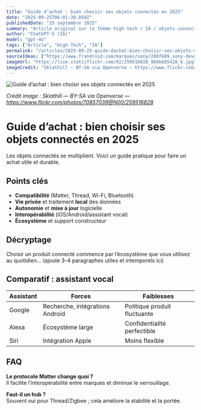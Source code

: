 ```yaml
---
title: "Guide d’achat : bien choisir ses objets connectés en 2025"
date: "2025-09-25T06:01:30.859Z"
publishedDate: "25 septembre 2025"
summary: "Article original sur le thème high-tech / IA / objets connectés / smartphones."
author: "ChatGPT-5 (IA)"
model: "gpt-4o"
tags: ["Article", "High-Tech", "IA"]
permalink: "/articles/2025-09-25-guide-dachat-bien-choisir-ses-objets-connectes-en-2025"
sourceIdeas: ["https://www.frandroid.com/marques/sony/2807689_sony-devoile-ses-pulses-elevate-des-enceintes-taillees-pour-le-jeu-pc-et-ps5"]
imageUrl: "https://live.staticflickr.com/92/259516828_96bb685428_b.jpg"
imageCredit: "Sklathill — BY-SA via Openverse — https://www.flickr.com/photos/70857039@N00/259516828"
---
```


![Guide d’achat : bien choisir ses objets connectés en 2025](https://live.staticflickr.com/92/259516828_96bb685428_b.jpg)

*Crédit image : Sklathill — BY-SA via Openverse — https://www.flickr.com/photos/70857039@N00/259516828*

# Guide d’achat : bien choisir ses objets connectés en 2025

Les objets connectés se multiplient. Voici un guide pratique pour faire un achat utile et durable.

## Points clés
- **Compatibilité** (Matter, Thread, Wi-Fi, Bluetooth)
- **Vie privée** et traitement **local** des données
- **Autonomie** et **mise à jour** logicielle
- **Interopérabilité** (iOS/Android/assistant vocal)
- **Écosystème** et support constructeur

## Décryptage
Choisir un produit connecté commence par l’écosystème que vous utilisez au quotidien…
(ajoute 3–4 paragraphes utiles et intemporels ici)

## Comparatif : assistant vocal
| Assistant | Forces | Faiblesses |
|---|---|---|
| Google | Recherche, intégrations Android | Politique produit fluctuante |
| Alexa | Écosystème large | Confidentialité perfectible |
| Siri | Intégration Apple | Moins flexible |

## FAQ
**Le protocole Matter change quoi ?**  
Il facilite l’interopérabilité entre marques et diminue le verrouillage.

**Faut-il un hub ?**  
Souvent oui pour Thread/Zigbee ; cela améliore la stabilité et la portée.
